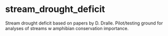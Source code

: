 # stream_drought_deficit
Stream drought deficit based on papers by D. Dralle. Pilot/testing ground for analyses of streams w amphibian conservation importance.
